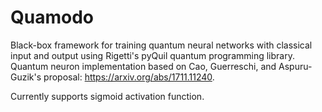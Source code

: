 # Quamodo
Black-box framework for training quantum neural networks with classical input and output using Rigetti's pyQuil quantum programming library. Quantum neuron implementation based on Cao, Guerreschi, and Aspuru-Guzik's proposal: https://arxiv.org/abs/1711.11240.

Currently supports sigmoid activation function.
